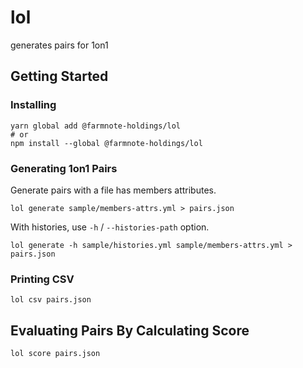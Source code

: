 # lol

generates pairs for 1on1

## Getting Started

### Installing

```console
yarn global add @farmnote-holdings/lol
# or
npm install --global @farmnote-holdings/lol
```

### Generating 1on1 Pairs

Generate pairs with a file has members attributes.

```console
lol generate sample/members-attrs.yml > pairs.json
```

With histories, use `-h` / `--histories-path` option.

```console
lol generate -h sample/histories.yml sample/members-attrs.yml > pairs.json
```

### Printing CSV

```console
lol csv pairs.json
```

## Evaluating Pairs By Calculating Score

```console
lol score pairs.json
```
